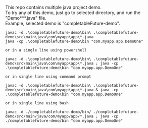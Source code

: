 This repo contains multiple java project demo. <br>
To try any of this demo, just go to selected directory, and run the "Demo***.java" file.<br>
Example, selected demo is "completableFuture-demo". <br>
```
javac -d .\completablefuture-demo\bin\ .\completablefuture-demo\src\main\java\com\myapp\app\*.java
java -cp .\completablefuture-demo\bin "com.myapp.app.DemoOne"

or in a single line using powershell

javac -d .\completablefuture-demo\bin\ .\completablefuture-demo\src\main\java\com\myapp\app\*.java ; java -cp .\completablefuture-demo\bin "com.myapp.app.DemoOne"

or in single line using command prompt 

javac -d .\completablefuture-demo\bin\ .\completablefuture-demo\src\main\java\com\myapp\app\*.java & java -cp .\completablefuture-demo\bin "com.myapp.app.DemoOne"

or in single line using bash 

javac -d ./completablefuture-demo/bin/ ./completablefuture-demo/src/main/java/com/myapp/app/*.java ; java -cp ./completablefuture-demo/bin "com.myapp.app.DemoOne"

```